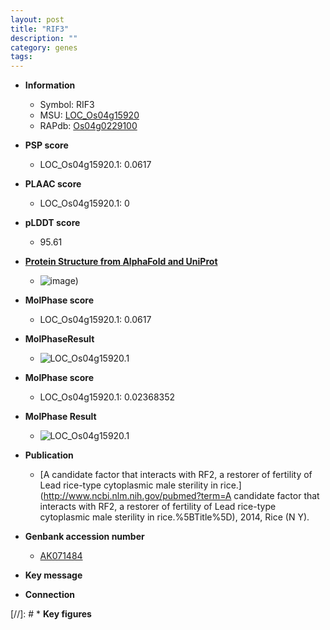 ```yaml
---
layout: post
title: "RIF3"
description: ""
category: genes
tags: 
---
```


* **Information**  
    + Symbol: RIF3  
    + MSU: [LOC_Os04g15920](http://rice.plantbiology.msu.edu/cgi-bin/ORF_infopage.cgi?orf=LOC_Os04g15920)  
    + RAPdb: [Os04g0229100](http://rapdb.dna.affrc.go.jp/viewer/gbrowse_details/irgsp1?name=Os04g0229100)  

* **PSP score**  
    + LOC_Os04g15920.1: 0.0617 

* **PLAAC score**  
    + LOC_Os04g15920.1: 0 

* **pLDDT score**
    + 95.61

* **[Protein Structure from AlphaFold and UniProt](https://www.uniprot.org/uniprotkb/Q7XWU3/entry#structure)**
    + ![image](https://ricepsp.github.io/images/Q7/AF-Q7XWU3-F1.png))

* **MolPhase score**
    + LOC_Os04g15920.1: 0.0617

* **MolPhaseResult**
    + ![LOC_Os04g15920.1](https://ricepsp.github.io/pictures/LOC_Os04g/LOC_Os04g15920.1.png)

* **MolPhase score**
    + LOC_Os04g15920.1: 0.02368352

* **MolPhase Result**
    + ![LOC_Os04g15920.1](https://304243504.github.io/Pictures/LOC_Os04g/LOC_Os04g15920.1.png)

* **Publication**  
    + [A candidate factor that interacts with RF2, a restorer of fertility of Lead rice-type cytoplasmic male sterility in rice.](http://www.ncbi.nlm.nih.gov/pubmed?term=A candidate factor that interacts with RF2, a restorer of fertility of Lead rice-type cytoplasmic male sterility in rice.%5BTitle%5D), 2014, Rice (N Y).

* **Genbank accession number**  
    + [AK071484](http://www.ncbi.nlm.nih.gov/nuccore/AK071484)

* **Key message**  

* **Connection**  

[//]: # * **Key figures**  


